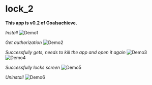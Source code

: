 # lock_2
**This app is v0.2 of Goalsachieve.**

*Install*
![Demo1](display/01.jpeg)

*Get authorization*
![Demo2](display/02.jpeg)

*Successfully gets, needs to kill the app and open it again*
![Demo3](display/03.jpeg)
![Demo4](display/04.jpeg)

*Successfully locks screen*
![Demo5](display/05.jpeg)

*Uninstall* 
![Demo6](display/06.jpeg)
